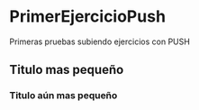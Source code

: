 # PrimerEjercicioPush
Primeras pruebas subiendo ejercicios con PUSH

## Titulo mas pequeño

### Titulo aún mas pequeño
